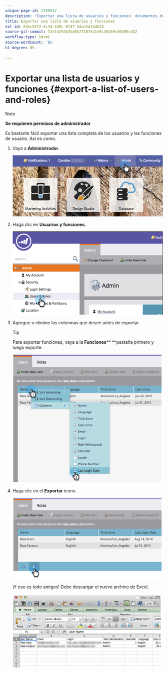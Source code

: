```yaml
---
unique-page-id: 2359912
description: 'Exportar una lista de usuarios y funciones: documentos de Marketo: documentación del producto'
title: Exportar una lista de usuarios y funciones
exl-id: dd3c5372-4c34-438c-8f47-34ae2d14db24
source-git-commit: 72e1d29347bd5b77107da1e9c30169cb6490c432
workflow-type: tm+mt
source-wordcount: '85'
ht-degree: 0%

---
```


# Exportar una lista de usuarios y funciones {#export-a-list-of-users-and-roles}

>[!NOTE]
>
>**Se requieren permisos de administrador**

Es bastante fácil exportar una lista completa de los usuarios y las funciones de usuario. Así es como.

1. Vaya a **Administrador**.

   ![](assets/adminhand.png)

1. Haga clic en **Usuarios y funciones**.

   ![](assets/image2014-9-10-9-3a25-3a27.png)

1. Agregue o elimine las columnas que desee antes de exportar.

   >[!TIP]
   >
   >Para exportar funciones, vaya a la **Funciones**** **pestaña primero y luego exporte.

   ![](assets/image2014-9-10-9-3a25-3a49.png)

1. Haga clic en el **Exportar** icono.

   ![](assets/image2014-9-10-9-3a26-3a3.png)

   ¡Y eso es todo amigos! Debe descargar el nuevo archivo de Excel.

   ![](assets/image2014-9-10-9-3a26-3a17.png)

